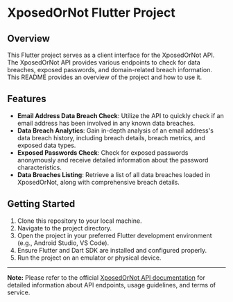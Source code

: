 # XposedOrNot Flutter Project

## Overview
This Flutter project serves as a client interface for the XposedOrNot API. The XposedOrNot API provides various endpoints to check for data breaches, exposed passwords, and domain-related breach information. This README provides an overview of the project and how to use it.

## Features
- **Email Address Data Breach Check**: Utilize the API to quickly check if an email address has been involved in any known data breaches.
- **Data Breach Analytics**: Gain in-depth analysis of an email address's data breach history, including breach details, breach metrics, and exposed data types.
- **Exposed Passwords Check**: Check for exposed passwords anonymously and receive detailed information about the password characteristics.
- **Data Breaches Listing**: Retrieve a list of all data breaches loaded in XposedOrNot, along with comprehensive breach details.

## Getting Started
1. Clone this repository to your local machine.
2. Navigate to the project directory.
3. Open the project in your preferred Flutter development environment (e.g., Android Studio, VS Code).
4. Ensure Flutter and Dart SDK are installed and configured properly.
5. Run the project on an emulator or physical device.


---
**Note:** Please refer to the official [XposedOrNot API documentation]([https://api.xposedornot.com](https://xposedornot.com/api_doc)) for detailed information about API endpoints, usage guidelines, and terms of service.
